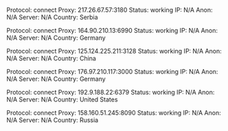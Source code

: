 Protocol: connect
Proxy: 217.26.67.57:3180
Status: working
IP: N/A
Anon: N/A
Server: N/A
Country: Serbia

Protocol: connect
Proxy: 164.90.210.13:6990
Status: working
IP: N/A
Anon: N/A
Server: N/A
Country: Germany

Protocol: connect
Proxy: 125.124.225.211:3128
Status: working
IP: N/A
Anon: N/A
Server: N/A
Country: China

Protocol: connect
Proxy: 176.97.210.117:3000
Status: working
IP: N/A
Anon: N/A
Server: N/A
Country: Germany

Protocol: connect
Proxy: 192.9.188.22:6379
Status: working
IP: N/A
Anon: N/A
Server: N/A
Country: United States

Protocol: connect
Proxy: 158.160.51.245:8090
Status: working
IP: N/A
Anon: N/A
Server: N/A
Country: Russia

